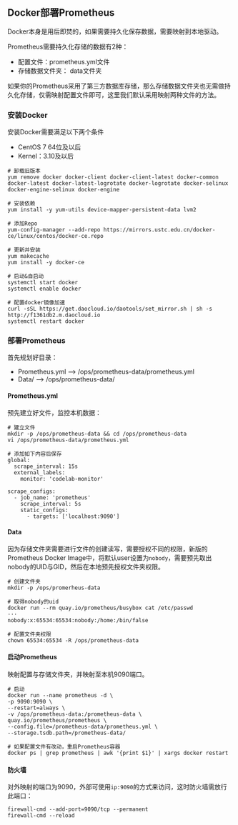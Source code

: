 ## Docker部署Prometheus

Docker本身是用后即焚的，如果需要持久化保存数据，需要映射到本地驱动。

Prometheus需要持久化存储的数据有2种：

- 配置文件：prometheus.yml文件
- 存储数据文件夹： data文件夹

如果你的Prometheus采用了第三方数据库存储，那么存储数据文件夹也无需做持久化存储，仅需映射配置文件即可，这里我们默认采用映射两种文件的方法。



### 安装Docker

安装Docker需要满足以下两个条件

- CentOS 7 64位及以后
- Kernel：3.10及以后



```
# 卸载旧版本
yum remove docker docker-client docker-client-latest docker-common docker-latest docker-latest-logrotate docker-logrotate docker-selinux docker-engine-selinux docker-engine

# 安装依赖
yum install -y yum-utils device-mapper-persistent-data lvm2

# 添加Repo
yum-config-manager --add-repo https://mirrors.ustc.edu.cn/docker-ce/linux/centos/docker-ce.repo

# 更新并安装
yum makecache
yum install -y docker-ce

# 启动&自启动
systemctl start docker
systemctl enable docker

# 配置docker镜像加速
curl -sSL https://get.daocloud.io/daotools/set_mirror.sh | sh -s http://f1361db2.m.daocloud.io
systemctl restart docker
```



### 部署Prometheus

首先规划好目录：

- Prometheus.yml —> /ops/prometheus-data/prometheus.yml
- Data/ —> /ops/prometheus-data/



#### Prometheus.yml

预先建立好文件，监控本机数据：

```
# 建立文件
mkdir -p /ops/prometheus-data && cd /ops/prometheus-data
vi /ops/prometheus-data/prometheus.yml

# 添加如下内容后保存
global:
  scrape_interval: 15s
  external_labels:
    monitor: 'codelab-monitor'

scrape_configs:
  - job_name: 'prometheus'
    scrape_interval: 5s
    static_configs:
      - targets: ['localhost:9090']
```



#### Data

因为存储文件夹需要进行文件的创建读写，需要授权不同的权限，新版的Prometheus Docker Image中，将默认user设置为`nobody`，需要预先取出nobody的UID与GID，然后在本地预先授权文件夹权限。

```
# 创建文件夹
mkdir -p /ops/promerheus-data

# 取得nobody的uid
docker run --rm quay.io/prometheus/busybox cat /etc/passwd
···
nobody:x:65534:65534:nobody:/home:/bin/false

# 配置文件夹权限
chown 65534:65534 -R /ops/prometheus-data
```



#### 启动Prometheus

映射配置与存储文件夹，并映射至本机9090端口。

```
# 启动
docker run --name prometheus -d \
-p 9090:9090 \
--restart=always \
-v /ops/prometheus-data:/prometheus-data \
quay.io/prometheus/prometheus \
--config.file=/prometheus-data/prometheus.yml \
--storage.tsdb.path=/prometheus-data/

# 如果配置文件有改动，重启Prometheus容器
docker ps | grep prometheus | awk '{print $1}' | xargs docker restart
```



#### 防火墙

对外映射的端口为9090，外部可使用`ip:9090`的方式来访问，这时防火墙需放行此端口：

```
firewall-cmd --add-port=9090/tcp --permanent
firewall-cmd --reload
```

